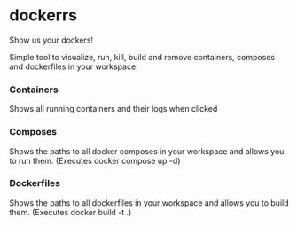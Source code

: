 # dockerrs

Show us your dockers!

Simple tool to visualize, run, kill, build and remove containers, composes and dockerfiles in your workspace.

### Containers

Shows all running containers and their logs when clicked

### Composes

Shows the paths to all docker composes in your workspace and allows you to run them. (Executes docker compose up -d)

### Dockerfiles

Shows the paths to all dockerfiles in your workspace and allows you to build them. (Executes docker build -t <dockerfile> .)
